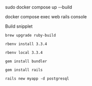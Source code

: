 sudo docker compose up --build


docker compose exec web rails console


Build snipplet 
```
brew upgrade ruby-build

rbenv install 3.3.4

rbenv local 3.3.4

gem install bundler

gem install rails

rails new myapp -d postgresql
```